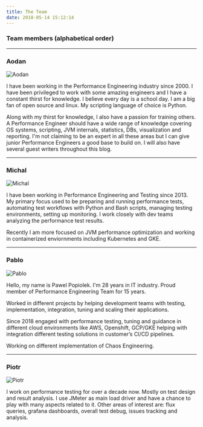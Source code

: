 ```yaml
---
title: The Team
date: 2018-05-14 15:12:14
---
```



### Team members (alphabetical order)

---

### Aodan

![Aodan](img/team/aodan.profile-150x150.jpg)


I have been working in the Performance Engineering industry since 2000. I have been privileged to work with some amazing engineers and I have a constant thirst for knowledge. I believe every day is a school day. I am a big fan of open source and linux. My scripting language of choice is Python.

Along with my thirst for knowledge, I also have a passion for training others. A Performance Engineer should have a wide range of knowledge covering OS systems, scripting, JVM internals, statistics, DBs, visualization and reporting. I\'m not claiming to be an expert in all these areas but I can give junior Performance Engineers a good base to build on. I will also have several guest writers throughout this blog.

---

### Michal

![Michal](img/team/michal.profile-150x150.jpg)

I have been working in Performance Engineering and Testing since 2013. My primary focus used to be preparing and running performance tests, automating test workflows with Python and Bash scripts, managing testing environments, setting up monitoring. I work closely with dev teams analyzing the performance test results.

Recently I am more focused on JVM performance optimization and working in containerized enviornments including Kubernetes and GKE.

---
### Pablo

![Pablo](img/team/pablo.profile-150x150.jpg)

Hello, my name is Pawel Popiolek. I'm 28 years in IT industry. Proud member of Performance Engineering Team for 15 years.

Worked in different projects by helping development teams with testing, implementation, integration, tuning and scaling their applications.

Since 2018 engaged with performance testing, tuning and guidance in different cloud environments like AWS, Openshift, GCP/GKE helping with integration different testing solutions in customer’s CI/CD pipelines.

Working on different implementation of Chaos Engineering. 

---

### Piotr

![Piotr](img/team/piotr.avatar-150x150.jpg)

I work on performance testing for over a decade now. Mostly on test design and result analysis. I use JMeter as main load driver and have a chance to play with many aspects related to it. Other areas of interest are: flux queries, grafana dashboards, overall test debug, issues tracking and analysis.





